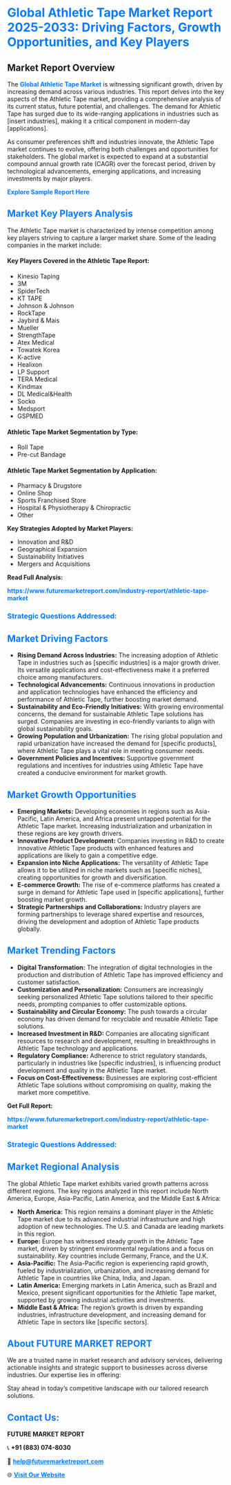 <h1 style="color: #007BFF;">Global Athletic Tape Market Report 2025-2033: Driving Factors, Growth Opportunities, and Key Players</h1>

<section id="overview">
<h2>Market Report Overview</h2>
<p>The <a href="https://www.futuremarketreport.com/industry-report/athletic-tape-market" style="color: #007BFF; text-decoration: none;"><strong>Global Athletic Tape Market</strong></a> is witnessing significant growth, driven by increasing demand across various industries. This report delves into the key aspects of the Athletic Tape market, providing a comprehensive analysis of its current status, future potential, and challenges. The demand for Athletic Tape has surged due to its wide-ranging applications in industries such as [insert industries], making it a critical component in modern-day [applications].</p>
<p>As consumer preferences shift and industries innovate, the Athletic Tape market continues to evolve, offering both challenges and opportunities for stakeholders. The global market is expected to expand at a substantial compound annual growth rate (CAGR) over the forecast period, driven by technological advancements, emerging applications, and increasing investments by major players.</p>
</section>

<section id="overview">
<p><a href="https://www.futuremarketreport.com/request-sample/reportId=58961" style="color: #007BFF; text-decoration: none;"><strong>Explore Sample Report Here</strong></a></p>
</section>

<section id="key-players">
<h2 style="color: #007BFF;">Market Key Players Analysis</h2>
<p>The Athletic Tape market is characterized by intense competition among key players striving to capture a larger market share. Some of the leading companies in the market include:</p>
<h4>Key Players Covered in the Athletic Tape Report:</h4>
<ul><li>Kinesio Taping</li><li>3M</li><li>SpiderTech</li><li>KT TAPE</li><li>Johnson &amp; Johnson</li><li>RockTape</li><li>Jaybird &amp; Mais</li><li>Mueller</li><li>StrengthTape</li><li>Atex Medical</li><li>Towatek Korea</li><li>K-active</li><li>Healixon</li><li>LP Support</li><li>TERA Medical</li><li>Kindmax</li><li>DL Medical&amp;Health</li><li>Socko</li><li>Medsport</li><li>GSPMED</li></ul>
<h4>Athletic Tape Market Segmentation by Type:</h4>
<ul><li>Roll Tape</li><li>Pre-cut Bandage</li></ul>

<h4>Athletic Tape Market Segmentation by Application:</h4>
<ul><li>Pharmacy &amp; Drugstore</li><li>Online Shop</li><li>Sports Franchised Store</li><li>Hospital &amp; Physiotherapy &amp; Chiropractic</li><li>Other</li></ul>
<p><strong>Key Strategies Adopted by Market Players:</strong></p>
<ul>
<li>Innovation and R&D</li>
<li>Geographical Expansion</li>
<li>Sustainability Initiatives</li>
<li>Mergers and Acquisitions</li>
</ul>
</section>

<section>
<p><strong>Read Full Analysis: </strong></p><a href="https://www.futuremarketreport.com/industry-report/athletic-tape-market" style="color: #007BFF; text-decoration: none;"><strong>https://www.futuremarketreport.com/industry-report/athletic-tape-market</strong></a>
<h3 style="color: #007BFF;">Strategic Questions Addressed:</h3>
</section>

<section id="driving-factors">
<h2 style="color: #007BFF;">Market Driving Factors</h2>
<ul>
<li><strong>Rising Demand Across Industries:</strong> The increasing adoption of Athletic Tape in industries such as [specific industries] is a major growth driver. Its versatile applications and cost-effectiveness make it a preferred choice among manufacturers.</li>
<li><strong>Technological Advancements:</strong> Continuous innovations in production and application technologies have enhanced the efficiency and performance of Athletic Tape, further boosting market demand.</li>
<li><strong>Sustainability and Eco-Friendly Initiatives:</strong> With growing environmental concerns, the demand for sustainable Athletic Tape solutions has surged. Companies are investing in eco-friendly variants to align with global sustainability goals.</li>
<li><strong>Growing Population and Urbanization:</strong> The rising global population and rapid urbanization have increased the demand for [specific products], where Athletic Tape plays a vital role in meeting consumer needs.</li>
<li><strong>Government Policies and Incentives:</strong> Supportive government regulations and incentives for industries using Athletic Tape have created a conducive environment for market growth.</li>
</ul>
</section>

<section id="growth-opportunities">
<h2 style="color: #007BFF;">Market Growth Opportunities</h2>
<ul>
<li><strong>Emerging Markets:</strong> Developing economies in regions such as Asia-Pacific, Latin America, and Africa present untapped potential for the Athletic Tape market. Increasing industrialization and urbanization in these regions are key growth drivers.</li>
<li><strong>Innovative Product Development:</strong> Companies investing in R&D to create innovative Athletic Tape products with enhanced features and applications are likely to gain a competitive edge.</li>
<li><strong>Expansion into Niche Applications:</strong> The versatility of Athletic Tape allows it to be utilized in niche markets such as [specific niches], creating opportunities for growth and diversification.</li>
<li><strong>E-commerce Growth:</strong> The rise of e-commerce platforms has created a surge in demand for Athletic Tape used in [specific applications], further boosting market growth.</li>
<li><strong>Strategic Partnerships and Collaborations:</strong> Industry players are forming partnerships to leverage shared expertise and resources, driving the development and adoption of Athletic Tape products globally.</li>
</ul>
</section>

<section id="trending-factors">
<h2 style="color: #007BFF;">Market Trending Factors</h2>
<ul>
<li><strong>Digital Transformation:</strong> The integration of digital technologies in the production and distribution of Athletic Tape has improved efficiency and customer satisfaction.</li>
<li><strong>Customization and Personalization:</strong> Consumers are increasingly seeking personalized Athletic Tape solutions tailored to their specific needs, prompting companies to offer customizable options.</li>
<li><strong>Sustainability and Circular Economy:</strong> The push towards a circular economy has driven demand for recyclable and reusable Athletic Tape solutions.</li>
<li><strong>Increased Investment in R&D:</strong> Companies are allocating significant resources to research and development, resulting in breakthroughs in Athletic Tape technology and applications.</li>
<li><strong>Regulatory Compliance:</strong> Adherence to strict regulatory standards, particularly in industries like [specific industries], is influencing product development and quality in the Athletic Tape market.</li>
<li><strong>Focus on Cost-Effectiveness:</strong> Businesses are exploring cost-efficient Athletic Tape solutions without compromising on quality, making the market more competitive.</li>
</ul>
</section>

<section>
<p><strong>Get Full Report: </strong></p><a href="https://www.futuremarketreport.com/industry-report/athletic-tape-market" style="color: #007BFF; text-decoration: none;"><strong>https://www.futuremarketreport.com/industry-report/athletic-tape-market</strong></a>
<h3 style="color: #007BFF;">Strategic Questions Addressed:</h3>
</section>


<section id="regional-analysis">
<h2 style="color: #007BFF;">Market Regional Analysis</h2>
<p>The global Athletic Tape market exhibits varied growth patterns across different regions. The key regions analyzed in this report include North America, Europe, Asia-Pacific, Latin America, and the Middle East & Africa:</p>
<ul>
<li><strong>North America:</strong> This region remains a dominant player in the Athletic Tape market due to its advanced industrial infrastructure and high adoption of new technologies. The U.S. and Canada are leading markets in this region.</li>
<li><strong>Europe:</strong> Europe has witnessed steady growth in the Athletic Tape market, driven by stringent environmental regulations and a focus on sustainability. Key countries include Germany, France, and the U.K.</li>
<li><strong>Asia-Pacific:</strong> The Asia-Pacific region is experiencing rapid growth, fueled by industrialization, urbanization, and increasing demand for Athletic Tape in countries like China, India, and Japan.</li>
<li><strong>Latin America:</strong> Emerging markets in Latin America, such as Brazil and Mexico, present significant opportunities for the Athletic Tape market, supported by growing industrial activities and investments.</li>
<li><strong>Middle East & Africa:</strong> The region’s growth is driven by expanding industries, infrastructure development, and increasing demand for Athletic Tape in sectors like [specific sectors].</li>
</ul>
</section>

<footer>
<h2 style="color: #007BFF;">About FUTURE MARKET REPORT</h2>
<p>We are a trusted name in market research and advisory services, delivering actionable insights and strategic support to businesses across diverse industries. Our expertise lies in offering:</p>

<p>Stay ahead in today’s competitive landscape with our tailored research solutions.</p>

<h2 style="color: #007BFF;">Contact Us:</h2>
<p><strong>FUTURE MARKET REPORT</strong></p>
<p>📞 <strong>+91 (883) 074-8030</strong></p>
<p>📧 <strong><a href="mailto:help@futuremarketreport.com" style="color: #007BFF;">help@futuremarketreport.com</a></strong></p>
<p>🌐 <strong><a href="https://www.futuremarketreport.com/" style="color: #007BFF;">Visit Our Website</a></strong></p>
</footer>